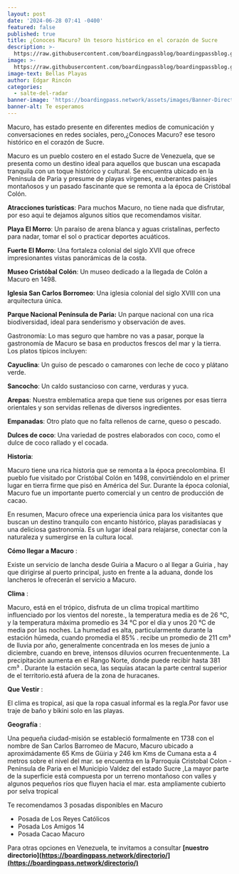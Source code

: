 ```yaml
---
layout: post
date: '2024-06-28 07:41 -0400'
featured: false
published: true
title: ¿Conoces Macuro? Un tesoro histórico en el corazón de Sucre
description: >-
  https://raw.githubusercontent.com/boardingpassblog/boardingpassblog.github.io/main/assets/images/Macuro.jpg
image: >-
  https://raw.githubusercontent.com/boardingpassblog/boardingpassblog.github.io/main/assets/images/Macuro.jpg
image-text: Bellas Playas
author: Edgar Rincón
categories:
  - salte-del-radar
banner-image: 'https://boardingpass.network/assets/images/Banner-Directorio.gif'
banner-alt: Te esperamos
---
```

Macuro, has estado presente en diferentes medios de comunicación y conversaciones en redes sociales, pero,¿Conoces Macuro? ese tesoro histórico en el corazón de Sucre. 

Macuro es un pueblo costero en el estado Sucre de Venezuela, que se presenta como un destino ideal para aquellos que buscan una escapada tranquila con un toque histórico y cultural. Se encuentra ubicado en la Península de Paria y presume de playas vírgenes, exuberantes paisajes montañosos y un pasado fascinante que se remonta a la época de Cristóbal Colón.

**Atracciones turísticas**: Para muchos Macuro, no tiene nada que disfrutar, por eso aqui te dejamos algunos sitios que recomendamos visitar.

**Playa El Morro**: Un paraíso de arena blanca y aguas cristalinas, perfecto para nadar, tomar el sol o practicar deportes acuáticos.

**Fuerte El Morro**: Una fortaleza colonial del siglo XVII que ofrece impresionantes vistas panorámicas de la costa.

**Museo Cristóbal Colón**: Un museo dedicado a la llegada de Colón a Macuro en 1498.

**Iglesia San Carlos Borromeo**: Una iglesia colonial del siglo XVIII con una arquitectura única.

**Parque Nacional Península de Paria:** Un parque nacional con una rica biodiversidad, ideal para senderismo y observación de aves.

Gastronomía: Lo mas seguro que hambre no vas a pasar, porque la gastronomía de Macuro se basa en productos frescos del mar y la tierra. Los platos típicos incluyen:

**Cayuclina**: Un guiso de pescado o camarones con leche de coco y plátano verde.

**Sancocho**: Un caldo sustancioso con carne, verduras y yuca.

**Arepas**: Nuestra emblematica arepa que tiene sus orígenes por esas tierra orientales y son servidas  rellenas de diversos ingredientes.

**Empanadas**: Otro plato que no falta rellenos de carne, queso o pescado.

**Dulces de coco**: Una variedad de postres elaborados con coco, como el dulce de coco rallado y el cocada.

**Historia**:

Macuro tiene una rica historia que se remonta a la época precolombina. El pueblo fue visitado por Cristóbal Colón en 1498, convirtiéndolo en el primer lugar en tierra firme que pisó en América del Sur. Durante la época colonial, Macuro fue un importante puerto comercial y un centro de producción de cacao.

En resumen, Macuro ofrece una experiencia única para los visitantes que buscan un destino tranquilo con encanto histórico, playas paradisíacas y una deliciosa gastronomía. Es un lugar ideal para relajarse, conectar con la naturaleza y sumergirse en la cultura local.

**Cómo llegar a Macuro** :

Existe un servicio de lancha desde Guiria a Macuro o al llegar a Guiria , hay que dirigirse al puerto principal, justo en frente a la aduana, donde los lancheros le ofrecerán el servicio a Macuro.

**Clima** :

Macuro, está en el trópico, disfruta de un clima tropical martítimo influenciado por los vientos del noreste., la temperatura media es de 26 °C, y la temperatura máxima promedio es 34 °C por el día y unos 20 °C de media por las noches. La humedad es alta, particularmente durante la estación húmeda, cuando promedia el 85% . recibe un promedio de 211 cm³ de lluvia por año, generalmente concentrada en los meses de junio a diciembre, cuando en breve, intensos diluvios ocurren frecuentenmente. La precipitación aumenta en el Rango Norte, donde puede recibir hasta 381 cm³ . Durante la estación seca, las sequías atacan la parte central superior de el territorio.está afuera de la zona de huracanes.

**Que Vestir** :

El clima es tropical, asi que la ropa casual informal es la regla.Por favor use traje de baño y bikini solo en las playas.

**Geografía** :

Una pequeña ciudad-misión se estableció formalmente en 1738 con el nombre de San Carlos Barromeo de Macuro, Macuro ubicado a aproximádamente 65 Kms de Güiria y 246 km Kms de Cumana esta a 4 metros sobre el nivel del mar. se encuentra en la Parroquia Cristobal Colon - Península de Paria en el Municipio Valdez del estado Sucre ,La mayor parte de la superficie está compuesta por un terreno montañoso con valles y algunos pequeños ríos que fluyen hacia el mar. esta ampliamente cubierto por selva tropical 

Te recomendamos 3 posadas disponibles en Macuro

- Posada de Los Reyes Católicos
- Posada Los Amigos 14
- Posada Cacao Macuro

Para otras opciones en Venezuela, te invitamos a consultar **[nuestro directorio](https://boardingpass.network/directorio/](https://boardingpass.network/directorio/)** 
